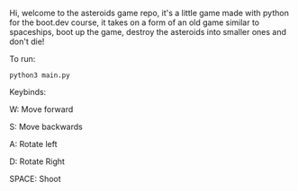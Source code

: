 Hi, welcome to the asteroids game repo, it's a little game made with python for the boot.dev course, it takes on a form of an old game
similar to spaceships, boot up the game, destroy the asteroids into smaller ones and don't die! 


To run:

    python3 main.py
    
Keybinds:

W: Move forward

S: Move backwards

A: Rotate left

D: Rotate Right

SPACE: Shoot
